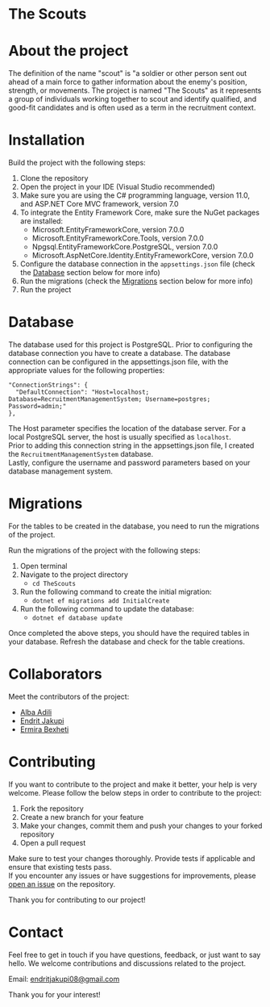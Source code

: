 # The Scouts 

# About the project
The definition of the name "scout" is "a soldier or other person sent out ahead of a main force to gather information about the enemy's position, strength, or movements. The project is named "The Scouts" as it represents a group of individuals working together to scout and identify qualified, and good-fit candidates and is often used as a term in the recruitment context.

# Installation 
Build the project with the following steps:
1. Clone the repository
2. Open the project in your IDE (Visual Studio recommended)
3. Make sure you are using the C# programming language, version 11.0, and ASP.NET Core MVC framework, version 7.0
4. To integrate the Entity Framework Core, make sure the NuGet packages are installed: 
    - Microsoft.EntityFrameworkCore, version 7.0.0
    - Microsoft.EntityFrameworkCore.Tools, version 7.0.0
    - Npgsql.EntityFrameworkCore.PostgreSQL, version 7.0.0
    - Microsoft.AspNetCore.Identity.EntityFrameworkCore, version 7.0.0
5. Configure the database connection in the `appsettings.json` file (check the [Database](#database) section below for more info)
6. Run the migrations (check the [Migrations](#migrations) section below for more info)
7. Run the project

# Database
The database used for this project is PostgreSQL. Prior to configuring the database connection you have to create a database. The database connection can be configured in the appsettings.json file, with the appropriate values for the following properties:
```
"ConnectionStrings": {
  "DefaultConnection": "Host=localhost; Database=RecruitmentManagementSystem; Username=postgres; Password=admin;"
},
```
The Host parameter specifies the location of the database server. For a local PostgreSQL server, the host is usually specified as `localhost`.  
Prior to adding this connection string in the appsettings.json file, I created the `RecruitmentManagementSystem` database.  
Lastly, configure the username and password parameters based on your database management system.

# Migrations
For the tables to be created in the database, you need to run the migrations of the project.  
 
Run the migrations of the project with the following steps:
1. Open terminal 
2. Navigate to the project directory
    - `cd TheScouts`
3. Run the following command to create the initial migration:
    - `dotnet ef migrations add InitialCreate`
5. Run the following command to update the database:
    - `dotnet ef database update`  

Once completed the above steps, you should have the required tables in your database. Refresh the database and check for the table creations. 

# Collaborators
Meet the contributors of the project:
- [Alba Adili](https://gitlab.com/albaadili)
- [Endrit Jakupi](https://gitlab.com/endritjakupi)
- [Ermira Bexheti](https://gitlab.com/ermirab)

# Contributing
If you want to contribute to the project and make it better, your help is very welcome. Please follow the below steps in order to contribute to the project:
1.  Fork the repository
2. Create a new branch for your feature
3. Make your changes, commit them and push your changes to your forked repository
4. Open a pull request

Make sure to test your changes thoroughly. Provide tests if applicable and ensure that existing tests pass.  
If you encounter any issues or have suggestions for improvements, please [open an issue](../../issues) on the repository.

Thank you for contributing to our project!

# Contact
Feel free to get in touch if you have questions, feedback, or just want to say hello. We welcome contributions and discussions related to the project.

Email: [endritjakupi08@gmail.com](mailto:endritjakupi08@gmail.com)

Thank you for your interest!

